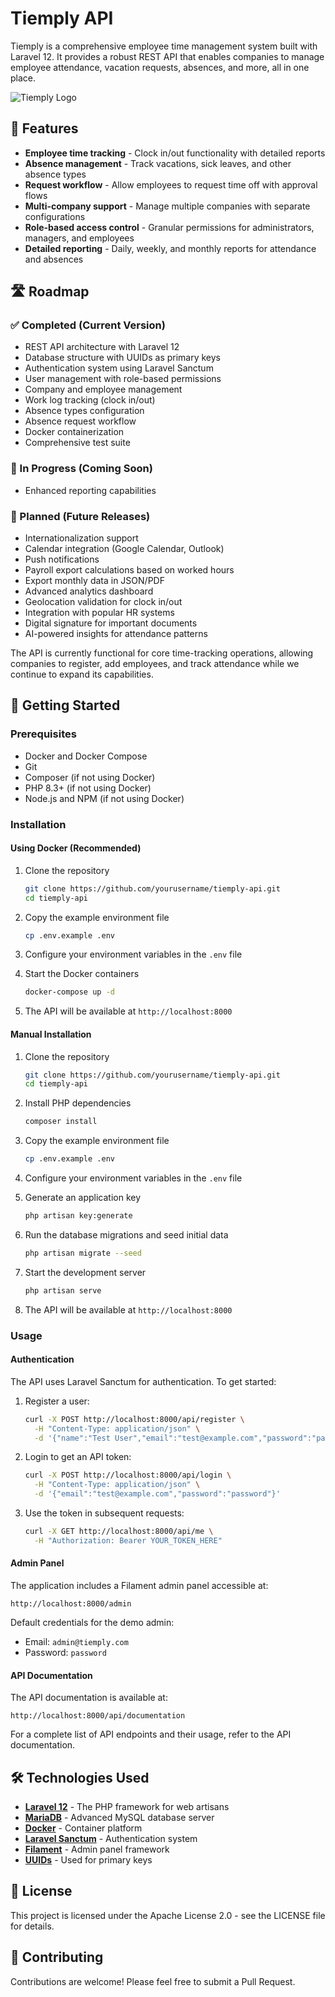 # Tiemply API

Tiemply is a comprehensive employee time management system built with Laravel 12. It provides a robust REST API that enables companies to manage employee attendance, vacation requests, absences, and more, all in one place.

![Tiemply Logo](https://via.placeholder.com/800x200?text=Tiemply+API)

## 🌟 Features

- **Employee time tracking** - Clock in/out functionality with detailed reports
- **Absence management** - Track vacations, sick leaves, and other absence types
- **Request workflow** - Allow employees to request time off with approval flows
- **Multi-company support** - Manage multiple companies with separate configurations
- **Role-based access control** - Granular permissions for administrators, managers, and employees
- **Detailed reporting** - Daily, weekly, and monthly reports for attendance and absences


## 🛣️ Roadmap

### ✅ Completed (Current Version)
- REST API architecture with Laravel 12
- Database structure with UUIDs as primary keys
- Authentication system using Laravel Sanctum
- User management with role-based permissions
- Company and employee management
- Work log tracking (clock in/out)
- Absence types configuration
- Absence request workflow
- Docker containerization
- Comprehensive test suite

### 🚧 In Progress (Coming Soon)
- Enhanced reporting capabilities

### 🔮 Planned (Future Releases)
- Internationalization support
- Calendar integration (Google Calendar, Outlook)
- Push notifications
- Payroll export calculations based on worked hours
- Export monthly data in JSON/PDF
- Advanced analytics dashboard
- Geolocation validation for clock in/out
- Integration with popular HR systems
- Digital signature for important documents
- AI-powered insights for attendance patterns

The API is currently functional for core time-tracking operations, allowing companies to register, add employees, and track attendance while we continue to expand its capabilities.

## 🚀 Getting Started

### Prerequisites

- Docker and Docker Compose
- Git
- Composer (if not using Docker)
- PHP 8.3+ (if not using Docker)
- Node.js and NPM (if not using Docker)

### Installation

#### Using Docker (Recommended)

1. Clone the repository
   ```bash
   git clone https://github.com/yourusername/tiemply-api.git
   cd tiemply-api
   ```

2. Copy the example environment file
   ```bash
   cp .env.example .env
   ```

3. Configure your environment variables in the `.env` file

4. Start the Docker containers
   ```bash
   docker-compose up -d
   ```

5. The API will be available at `http://localhost:8000`

#### Manual Installation

1. Clone the repository
   ```bash
   git clone https://github.com/yourusername/tiemply-api.git
   cd tiemply-api
   ```

2. Install PHP dependencies
   ```bash
   composer install
   ```

3. Copy the example environment file
   ```bash
   cp .env.example .env
   ```

4. Configure your environment variables in the `.env` file

5. Generate an application key
   ```bash
   php artisan key:generate
   ```

6. Run the database migrations and seed initial data
   ```bash
   php artisan migrate --seed
   ```

7. Start the development server
   ```bash
   php artisan serve
   ```

8. The API will be available at `http://localhost:8000`

### Usage

#### Authentication

The API uses Laravel Sanctum for authentication. To get started:

1. Register a user:
   ```bash
   curl -X POST http://localhost:8000/api/register \
     -H "Content-Type: application/json" \
     -d '{"name":"Test User","email":"test@example.com","password":"password","password_confirmation":"password"}'
   ```

2. Login to get an API token:
   ```bash
   curl -X POST http://localhost:8000/api/login \
     -H "Content-Type: application/json" \
     -d '{"email":"test@example.com","password":"password"}'
   ```

3. Use the token in subsequent requests:
   ```bash
   curl -X GET http://localhost:8000/api/me \
     -H "Authorization: Bearer YOUR_TOKEN_HERE"
   ```

#### Admin Panel

The application includes a Filament admin panel accessible at:

```
http://localhost:8000/admin
```

Default credentials for the demo admin:
- Email: `admin@tiemply.com`
- Password: `password`

#### API Documentation

The API documentation is available at:

```
http://localhost:8000/api/documentation
```

For a complete list of API endpoints and their usage, refer to the API documentation.

## 🛠️ Technologies Used

- **[Laravel 12](https://laravel.com/)** - The PHP framework for web artisans
- **[MariaDB](https://mariadb.org/)** - Advanced MySQL database server
- **[Docker](https://www.docker.com/)** - Container platform
- **[Laravel Sanctum](https://laravel.com/docs/sanctum)** - Authentication system
- **[Filament](https://filamentphp.com/)** - Admin panel framework
- **[UUIDs](https://en.wikipedia.org/wiki/Universally_unique_identifier)** - Used for primary keys

## 📄 License

This project is licensed under the Apache License 2.0 - see the LICENSE file for details.

## 🤝 Contributing

Contributions are welcome! Please feel free to submit a Pull Request.